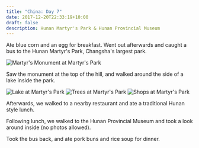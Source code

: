 ```yaml
---
title: "China: Day 7"
date: 2017-12-20T22:33:19+10:00
draft: false
description: Hunan Martyr's Park & Hunan Provincial Museum
---
```

Ate blue corn and an egg for breakfast. Went out afterwards and caught a bus to the Hunan Martyr's Park, Changsha's largest park.

![Martyr's Monument at Martyr's Park](/images/martyrs-monument-at-martyrs-park.jpg)

Saw the monument at the top of the hill, and walked around the side of a lake inside the park.

![Lake at Martyr's Park](/images/lake-at-martyrs-park.jpg)
![Trees at Martyr's Park](/images/trees-at-martyrs-park.jpg)
![Shops at Martyr's Park](/images/shops-at-martyrs-park.jpg)

Afterwards, we walked to a nearby restaurant and ate a traditional Hunan style lunch.

Following lunch, we walked to the Hunan Provincial Museum and took a look around inside (no photos allowed).

Took the bus back, and ate pork buns and rice soup for dinner.
